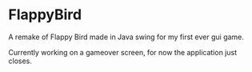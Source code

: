# FlappyBird
A remake of Flappy Bird made in Java swing for my first ever gui game.

Currently working on a gameover screen, for now the application just closes.
